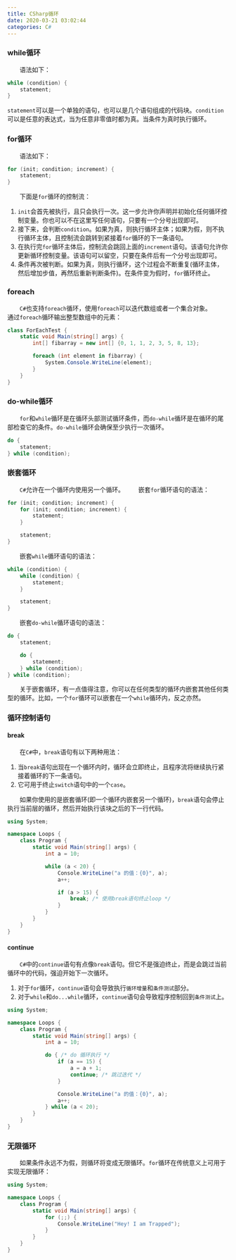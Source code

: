 ```yaml
---
title: CSharp循环
date: 2020-03-21 03:02:44
categories: C#
---
```

### while循环

&emsp;&emsp;语法如下：<!--more-->

``` cs
while (condition) {
    statement;
}
```

`statement`可以是一个单独的语句，也可以是几个语句组成的代码块。`condition`可以是任意的表达式，当为任意非零值时都为真。当条件为真时执行循环。

### for循环

&emsp;&emsp;语法如下：

``` cs
for (init; condition; increment) {
    statement;
}
```

&emsp;&emsp;下面是`for`循环的控制流：

1. `init`会首先被执行，且只会执行一次。这一步允许你声明并初始化任何循环控制变量。你也可以不在这里写任何语句，只要有一个分号出现即可。
2. 接下来，会判断`condition`。如果为真，则执行循环主体；如果为假，则不执行循环主体，且控制流会跳转到紧接着`for`循环的下一条语句。
3. 在执行完`for`循环主体后，控制流会跳回上面的`increment`语句。该语句允许你更新循环控制变量。该语句可以留空，只要在条件后有一个分号出现即可。
4. 条件再次被判断。如果为真，则执行循环，这个过程会不断重复(循环主体，然后增加步值，再然后重新判断条件)。在条件变为假时，`for`循环终止。

### foreach

&emsp;&emsp;`C#`也支持`foreach`循环，使用`foreach`可以迭代数组或者一个集合对象。
&emsp;&emsp;通过`foreach`循环输出整型数组中的元素：

``` cs
class ForEachTest {
    static void Main(string[] args) {
        int[] fibarray = new int[] {0, 1, 1, 2, 3, 5, 8, 13};

        foreach (int element in fibarray) {
            System.Console.WriteLine(element);
        }
    }
}
```

### do-while循环

&emsp;&emsp;`for`和`while`循环是在循环头部测试循环条件，而`do-while`循环是在循环的尾部检查它的条件。`do-while`循环会确保至少执行一次循环。

``` cs
do {
    statement;
} while (condition);
```

### 嵌套循环

&emsp;&emsp;`C#`允许在一个循环内使用另一个循环。
&emsp;&emsp;嵌套`for`循环语句的语法：

``` cs
for (init; condition; increment) {
    for (init; condition; increment) {
        statement;
    }

    statement;
}
```

&emsp;&emsp;嵌套`while`循环语句的语法：

``` cs
while (condition) {
    while (condition) {
        statement;
    }

    statement;
}
```

&emsp;&emsp;嵌套`do-while`循环语句的语法：

``` cs
do {
    statement;

    do {
        statement;
    } while (condition);
} while (condition);
```

&emsp;&emsp;关于嵌套循环，有一点值得注意，你可以在任何类型的循环内嵌套其他任何类型的循环。比如，一个`for`循环可以嵌套在一个`while`循环内，反之亦然。

### 循环控制语句

#### break

&emsp;&emsp;在`C#`中，`break`语句有以下两种用法：

1. 当`break`语句出现在一个循环内时，循环会立即终止，且程序流将继续执行紧接着循环的下一条语句。
2. 它可用于终止`switch`语句中的一个`case`。

&emsp;&emsp;如果你使用的是嵌套循环(即一个循环内嵌套另一个循环)，`break`语句会停止执行当前层的循环，然后开始执行该块之后的下一行代码。

``` cs
using System;

namespace Loops {
    class Program {
        static void Main(string[] args) {
            int a = 10;

            while (a < 20) {
                Console.WriteLine("a 的值：{0}", a);
                a++;

                if (a > 15) {
                    break; /* 使用break语句终止loop */
                }
            }
        }
    }
}
```

#### continue

&emsp;&emsp;`C#`中的`continue`语句有点像`break`语句。但它不是强迫终止，而是会跳过当前循环中的代码，强迫开始下一次循环。

1. 对于`for`循环，`continue`语句会导致执行`循环增量`和`条件测试`部分。
2. 对于`while`和`do...while`循环，`continue`语句会导致程序控制回到`条件测试`上。

``` cs
using System;

namespace Loops {
    class Program {
        static void Main(string[] args) {
            int a = 10;

            do { /* do 循环执行 */
                if (a == 15) {
                    a = a + 1;
                    continue; /* 跳过迭代 */
                }

                Console.WriteLine("a 的值：{0}", a);
                a++;
            } while (a < 20);
        }
    }
}
```

### 无限循环

&emsp;&emsp;如果条件永远不为假，则循环将变成无限循环。`for`循环在传统意义上可用于实现无限循环：

``` cs
using System;

namespace Loops {
    class Program {
        static void Main(string[] args) {
            for (;;) {
                Console.WriteLine("Hey! I am Trapped");
            }
        }
    }
}
```
